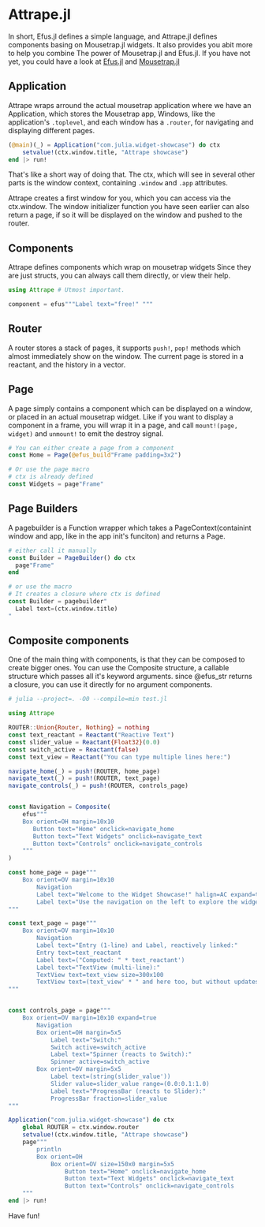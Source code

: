 # Attrape.jl

In short, Efus.jl defines a simple language, and Attrape.jl
defines components basing on Mousetrap.jl widgets.
It also provides you abit more to help you combine
The power of Mousetrap.jl and Efus.jl.
If you have not yet, you could have a look at
[Efus.jl](https://github.com/ken-morel/efus.jl) and
[Mousetrap.jl](https://gibhub.com/clemapfel/moustrap.jl)

## Application

Attrape wraps arround the actual mousetrap application
where we have an Application, which stores the Mousetrap app,
Windows, like the application's `.toplevel`, and
each window has a `.router`, for navigating and displaying different
pages.

```julia
(@main)(_) = Application("com.julia.widget-showcase") do ctx
    setvalue!(ctx.window.title, "Attrape showcase")
end |> run!
```

That's like a short way of doing that.
The ctx, which will see in several other parts is
the window context, containing `.window` and `.app`
attributes.

Attrape creates a first window for you, which you can
access via the ctx.window.
The window initializer function you have seen earlier can also
return a page, if so it will be displayed on the window
and pushed to the router.

## Components

Attrape defines components which wrap on mousetrap widgets
Since they are just structs, you can always call them
directly, or view their help.

```julia
using Attrape # Utmost important.

component = efus"""Label text="free!" """
```

## Router

A router stores a stack of pages,
it supports `push!`, `pop!` methods which almost immediately
show on the window. The current page is stored
in a reactant, and the history in a vector.

## Page

A page simply contains a component which can be
displayed on a window, or placed in an actual mousetrap
widget. Like if you want to display a component in
a frame, you will wrap it in a page, and call `mount!(page, widget)`
and `unmount!` to emit the destroy signal.

```julia
# You can either create a page from a component
const Home = Page(@efus_build"Frame padding=3x2")

# Or use the page macro
# ctx is already defined
const Widgets = page"Frame"
```

## Page Builders

A pagebuilder is a Function wrapper which takes a PageContext(containint
window and app, like in the app init's funciton)
and returns a Page.

```julia
# either call it manually
const Builder = PageBuilder() do ctx
  page"Frame"
end

# or use the macro
# It creates a closure where ctx is defined
const Builder = pagebuilder"
  Label text=(ctx.window.title)
"
```

## Composite components

One of the main thing with components, is that
they can be composed to create bigger ones.
You can use the Composite structure, a callable
structure which passes all it's keyword arguments.
since @efus_str returns a closure, you can use it directly
for no argument components.

```julia
# julia --project=. -O0 --compile=min test.jl

using Attrape

ROUTER::Union{Router, Nothing} = nothing
const text_reactant = Reactant("Reactive Text")
const slider_value = Reactant{Float32}(0.0)
const switch_active = Reactant(false)
const text_view = Reactant("You can type multiple lines here:")

navigate_home(_) = push!(ROUTER, home_page)
navigate_text(_) = push!(ROUTER, text_page)
navigate_controls(_) = push!(ROUTER, controls_page)


const Navigation = Composite(
    efus"""
    Box orient=OH margin=10x10
       Button text="Home" onclick=navigate_home
       Button text="Text Widgets" onclick=navigate_text
       Button text="Controls" onclick=navigate_controls
    """
)

const home_page = page"""
    Box orient=OV margin=10x10
        Navigation
        Label text="Welcome to the Widget Showcase!" halign=AC expand=true
        Label text="Use the navigation on the left to explore the widgets." halign=AC expand=true
"""

const text_page = page"""
    Box orient=OV margin=10x10
        Navigation
        Label text="Entry (1-line) and Label, reactively linked:"
        Entry text=text_reactant
        Label text=("Computed: " * text_reactant')
        Label text="TextView (multi-line):"
        TextView text=text_view size=300x100
        TextView text=(text_view' * " and here too, but without updates :-(") size=300x100
"""


const controls_page = page"""
    Box orient=OV margin=10x10 expand=true
        Navigation
        Box orient=OH margin=5x5
            Label text="Switch:"
            Switch active=switch_active
            Label text="Spinner (reacts to Switch):"
            Spinner active=switch_active
        Box orient=OV margin=5x5
            Label text=(string(slider_value'))
            Slider value=slider_value range=(0.0:0.1:1.0)
            Label text="ProgressBar (reacts to Slider):"
            ProgressBar fraction=slider_value
"""

Application("com.julia.widget-showcase") do ctx
    global ROUTER = ctx.window.router
    setvalue!(ctx.window.title, "Attrape showcase")
    page"""
        println
        Box orient=OH
            Box orient=OV size=150x0 margin=5x5
                Button text="Home" onclick=navigate_home
                Button text="Text Widgets" onclick=navigate_text
                Button text="Controls" onclick=navigate_controls
    """
end |> run!

```

Have fun!
